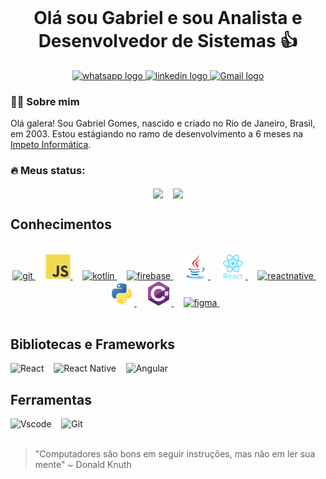 <img href=""/>

<h1 align="center">Olá sou Gabriel e sou Analista e Desenvolvedor de Sistemas 👍</h1>

<div align="center">
    <a href="https://wa.me/5521987451848" target="_blank">
      <img src="https://img.shields.io/badge/WhatsApp-25D366?style=for-the-badge&logo=whatsapp&logoColor=white" height="25" alt="whatsapp logo" target="_blank">
    </a>
    <a href="https://www.linkedin.com/in/gabrielgomessouza/">    
        <img src="https://img.shields.io/static/v1?message=LinkedIn&logo=linkedin&label=&color=0077B5&logoColor=white&labelColor=&style=for-the-badge" height="25" alt="linkedin logo"  />
    </a>
    <a href="mailto:gabriel@mpsouza.com.br" alt="Send me an email">
        <img src="https://img.shields.io/badge/Gmail-D14836?style=for-the-badge&logo=gmail&logoColor=white" height="25" alt="Gmail logo"  />
    </a>
</div>

<h3 align="left">👩‍💻  Sobre mim</h3>
<p align="left">
Olá galera! Sou Gabriel Gomes, nascido e criado no Rio de Janeiro, Brasil, em 2003. Estou estágiando no ramo de desenvolvimento a 6 meses na <a href="https://impeto.com.br/" alt="Site da Impeto">Impeto Informática</a>. <br>
 </p>

<h3 align="left">🔥 Meus status:</h3>
<p align="center"><img align="center" src="https://github-readme-streak-stats.herokuapp.com/?user=GabrielG-tech&theme=dark&hide_border=false&locale=pt-br" height="200"> &nbsp;&nbsp; <img align="center" src="https://github-readme-stats.vercel.app/api/top-langs/?username=GabrielG-tech&theme=dark&show_icons=true&hide_border=false&layout=compact&locale=pt-br" height="200"/></p>

## Conhecimentos

<div align="center"><br>
 <a href="https://git-scm.com/" target="_blank" rel="noreferrer"> <img src="https://www.vectorlogo.zone/logos/git-scm/git-scm-icon.svg" alt="git" width="40" height="40" /> </a>&nbsp;&nbsp;&nbsp;
 <a href="https://developer.mozilla.org/en-US/docs/Web/JavaScript" target="_blank" rel="noreferrer"> <img src="https://raw.githubusercontent.com/devicons/devicon/master/icons/javascript/javascript-original.svg" alt="javascript" width="40" height="40"/> </a>&nbsp;&nbsp;&nbsp;
 <a href="https://kotlinlang.org" target="_blank" rel="noreferrer"> <img src="https://www.vectorlogo.zone/logos/kotlinlang/kotlinlang-icon.svg" alt="kotlin" width="40" height="40"/> </a>&nbsp;&nbsp;&nbsp;
 <a href="https://firebase.google.com/" target="_blank" rel="noreferrer"> <img src="https://www.vectorlogo.zone/logos/firebase/firebase-icon.svg" alt="firebase" width="40" height="40"/> </a>&nbsp;&nbsp;&nbsp;
 <a href="https://www.java.com" target="_blank" rel="noreferrer"> <img src="https://raw.githubusercontent.com/devicons/devicon/master/icons/java/java-original.svg" alt="java" width="40" height="40"/> </a>&nbsp;&nbsp;&nbsp;
 <a href="https://reactjs.org/" target="_blank" rel="noreferrer"> <img src="https://raw.githubusercontent.com/devicons/devicon/master/icons/react/react-original-wordmark.svg" alt="react" width="40" height="40"/> </a>&nbsp;&nbsp;&nbsp;
 <a href="https://reactnative.dev/" target="_blank" rel="noreferrer"> <img src="https://reactnative.dev/img/header_logo.svg" alt="reactnative" width="40" height="40"/> </a>&nbsp;&nbsp;&nbsp;
 <a href="https://www.python.org" target="_blank" rel="noreferrer"> <img src="https://raw.githubusercontent.com/devicons/devicon/master/icons/python/python-original.svg" alt="python" width="40" height="40"/> </a>&nbsp;&nbsp;&nbsp;
 <a href="https://www.w3schools.com/cs/" target="_blank" rel="noreferrer"> <img src="https://raw.githubusercontent.com/devicons/devicon/master/icons/csharp/csharp-original.svg" alt="csharp" width="40" height="40"/> </a>&nbsp;&nbsp;&nbsp;
 <a href="https://www.figma.com/" target="_blank" rel="noreferrer"> <img src="https://www.vectorlogo.zone/logos/figma/figma-icon.svg" alt="figma" width="40" height="40"/> </a>&nbsp;&nbsp;&nbsp;
</div><br>

## Bibliotecas e Frameworks ##

  ![React](https://img.shields.io/badge/React-20232A?style=for-the-badge&logo=react&logoColor=61DAFB)&nbsp;&nbsp;&nbsp;
  ![React Native](https://img.shields.io/badge/React_Native-20232A?style=for-the-badge&logo=react&logoColor=61DAFB)&nbsp;&nbsp;&nbsp;
  ![Angular](https://img.shields.io/badge/Angular-DD0031?style=for-the-badge&logo=angular&logoColor=white)&nbsp;&nbsp;&nbsp;

## Ferramentas ##

  ![Vscode](https://img.shields.io/badge/Vscode-007ACC?style=for-the-badge&logo=visual-studio-code&logoColor=white)&nbsp;&nbsp;&nbsp;
  ![Git](https://img.shields.io/badge/GIT-E44C30?style=for-the-badge&logo=git&logoColor=white)&nbsp;&nbsp;&nbsp;
  <br><br>
  
> "Computadores são bons em seguir instruções, mas não em ler sua mente" ~ Donald Knuth
